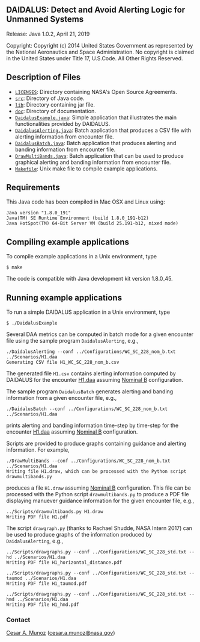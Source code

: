DAIDALUS: Detect and Avoid Alerting Logic for Unmanned Systems
---------------------------------------------------------

Release: Java 1.0.2, April 21, 2019

Copyright: Copyright (c) 2014 United States Government as represented by 
the National Aeronautics and Space Administration.  No copyright 
is claimed in the United States under Title 17, U.S.Code. All Other 
Rights Reserved.

Description of Files
----------------

* [`LICENSES`](LICENSES): Directory containing NASA's Open Source Agreements.
* [`src`](src): Directory of Java code.
* [`lib`](lib): Directory containing jar file.
* [`doc`](doc): Directory of documentation.
* [`DaidalusExample.java`](src/DaidalusExample.java): Simple
  application that illustrates the main functionalities provided by DAIDALUS.
* [`DaidalusAlerting.java`](src/DaidalusAlerting.java): Batch application
  that produces a CSV file with alerting information  from encounter file.
* [`DaidalusBatch.java`](src/DaidalusBatch.java): Batch application
that produces alerting and banding information from encounter file.
* [`DrawMultiBands.java`](src/DaidalusBatch.java): Batch application
  that can be used to produce graphical alerting and banding information from encounter file.
* [`Makefile`](Makefile): Unix make file to compile example applications.

Requirements
------------
This Java code has been compiled in Mac OSX and Linux using:

```
Java version "1.8.0_191"
Java(TM) SE Runtime Environment (build 1.8.0_191-b12)
Java HotSpot(TM) 64-Bit Server VM (build 25.191-b12, mixed mode)
```

Compiling example applications
--------------------------

To compile example applications in a Unix environment, type

```
$ make 
```

The code is compatible with Java development kit version 1.8.0_45.

Running example applications
-------------------------

To run a simple DAIDALUS application in a Unix environment, type

```
$ ./DaidalusExample
```

Several DAA metrics can be computed in batch mode for a given
encounter file using the sample
program `DaidalusAlerting`, e.g.,

```
./DaidalusAlerting --conf ../Configurations/WC_SC_228_nom_b.txt ../Scenarios/H1.daa
Generating CSV file H1_WC_SC_228_nom_b.csv
```

The generated file `H1.csv` contains  alerting information computed by DAIDALUS
for the encounter [H1.daa](../Scenarios/H1.daa) assuming [Nominal
B](../Configurations/WC_SC_228_nom_b.txt) configuration.

The sample program `DaidalusBatch` generates alerting and banding
information from a given encounter file, e.g.,

```
./DaidalusBatch --conf ../Configurations/WC_SC_228_nom_b.txt ../Scenarios/H1.daa

```
prints alerting and banding information time-step by time-step for the encounter [H1.daa](../Scenarios/H1.daa) assuming [Nominal
B](../Configurations/WC_SC_228_nom_b.txt) configuration.

Scripts are provided to produce graphs containing guidance and alerting
information. For example, 

```
./DrawMultiBands --conf ../Configurations/WC_SC_228_nom_b.txt ../Scenarios/H1.daa
Writing file H1.draw, which can be processed with the Python script drawmultibands.py
```

produces a file `H1.draw` assuming [Nominal
B](../Configurations/WC_SC_228_nom_b.txt) configuration. This file can be processed with the Python
script `drawmultibands.py` to produce a PDF file displaying manuever
guidance information for the given encounter file, e.g.,

```
../Scripts/drawmultibands.py H1.draw
Writing PDF file H1.pdf
``` 

The script `drawgraph.py` (thanks to Rachael Shudde, NASA Intern
2017)  can be used to produce graphs of the information produced by
`DaidalusAlerting`, e.g.,

```
../Scripts/drawgraphs.py --conf ../Configurations/WC_SC_228_std.txt --hd ../Scenarios/H1.daa
Writing PDF file H1_horizontal_distance.pdf

../Scripts/drawgraphs.py --conf ../Configurations/WC_SC_228_std.txt --taumod ../Scenarios/H1.daa
Writing PDF file H1_taumod.pdf

../Scripts/drawgraphs.py --conf ../Configurations/WC_SC_228_std.txt --hmd ../Scenarios/H1.daa
Writing PDF file H1_hmd.pdf
```

### Contact

[Cesar A. Munoz](http://shemesh.larc.nasa.gov/people/cam) (cesar.a.munoz@nasa.gov)
